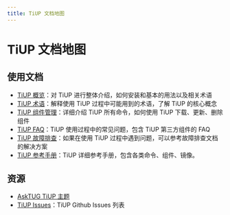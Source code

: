 ```yaml
---
title: TiUP 文档地图
---
```


# TiUP 文档地图

## 使用文档

- [TiUP 概览](/tiup/tiup-overview.md)：对 TiUP 进行整体介绍，如何安装和基本的用法以及相关术语
- [TiUP 术语](/tiup/tiup-terminology-and-concepts.md)：解释使用 TiUP 过程中可能用到的术语，了解 TiUP 的核心概念
- [TiUP 组件管理](/tiup/tiup-component-management.md)：详细介绍 TiUP 所有命令，如何使用 TiUP 下载、更新、删除组件
- [TiUP FAQ](/tiup/tiup-faq.md)：TiUP 使用过程中的常见问题，包含 TiUP 第三方组件的 FAQ
- [TiUP 故障排查](/tiup/tiup-troubleshooting-guide.md)：如果在使用 TiUP 过程中遇到问题，可以参考故障排查文档的解决方案
- [TiUP 参考手册](/tiup/tiup-reference.md)：TiUP 详细参考手册，包含各类命令、组件、镜像。

## 资源

- [AskTUG TiUP 主题](https://asktug.com/tags/tiup)
- [TiUP Issues](https://github.com/pingcap/tiup/issues)：TiUP Github Issues 列表
